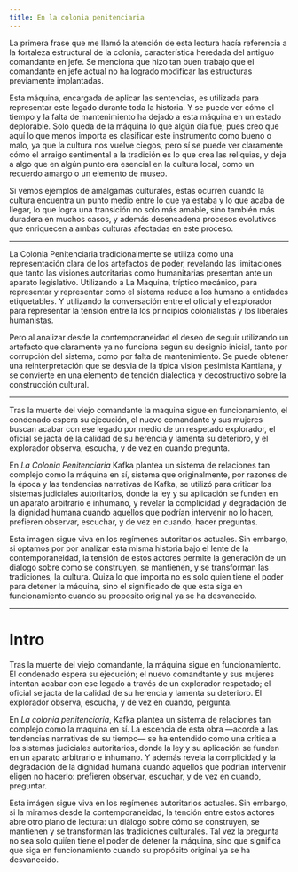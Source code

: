 ```yaml
---
title: En la colonia penitenciaria
---
```

La primera frase que me llamó la atención de esta lectura hacía referencia a la fortaleza estructural de la colonia, característica heredada del antiguo comandante en jefe. Se menciona que hizo tan buen trabajo que el comandante en jefe actual no ha logrado modificar las estructuras previamente implantadas.

Esta máquina, encargada de aplicar las sentencias, es utilizada para representar este legado durante toda la historia. Y se puede ver cómo el tiempo y la falta de mantenimiento ha dejado a esta máquina en un estado deplorable. Solo queda de la máquina lo que algún día fue; pues creo que aquí lo que menos importa es clasificar este instrumento como bueno o malo, ya que la cultura nos vuelve ciegos, pero sí se puede ver claramente cómo el arraigo sentimental a la tradición es lo que crea las reliquias, y deja a algo que en algún punto era esencial en la cultura local, como un recuerdo amargo o un elemento de museo.

Si vemos ejemplos de amalgamas culturales, estas ocurren cuando la cultura encuentra un punto medio entre lo que ya estaba y lo que acaba de llegar, lo que logra una transición no solo más amable, sino también más duradera en muchos casos, y además desencadena procesos evolutivos que enriquecen a ambas culturas afectadas en este proceso.

---

La Colonia Penitenciaria tradicionalmente se utiliza como una representación clara de los artefactos de poder, revelando las limitaciones que tanto las visiones autoritarias como humanitarias presentan ante un aparato legislativo. Utilizando a La Maquina, tríptico mecánico,  para representar y representar como el sistema reduce a los humano a entidades etiquetables. Y utilizando la conversación entre el oficial y el explorador para representar la tensión entre la los principios colonialistas y los liberales humanistas. 

Pero al analizar desde la contemporaneidad el deseo de seguir utilizando un artefacto que claramente ya no funciona según su designio inicial, tanto por corrupción del sistema, como por falta de mantenimiento. Se puede obtener una reinterpretación que se desvia de la típica vision pesimista Kantiana, y se convierte en una elemento de tención dialectica y decostructivo sobre la construcción cultural.

---

Tras la muerte del viejo comandante la maquina sigue en funcionamiento, el condenado espera su ejecución, el nuevo comandante y sus mujeres buscan acabar con ese legado por medio de un respetado explorador,  el oficial se jacta de la calidad de su herencia y lamenta su deterioro, y el explorador observa, escucha, y de vez en cuando pregunta. 

En *La Colonia Penitenciaria* Kafka plantea un sistema de relaciones tan complejo como la máquina en sí, sistema que originalmente, por razones de la época y las tendencias narrativas de Kafka, se utilizó para criticar los sistemas judiciales autoritarios, donde la ley y su aplicación se funden en un aparato arbitrario e inhumano, y revelar la complicidad y degradación de la dignidad humana cuando aquellos que podrían intervenir no lo hacen, prefieren observar, escuchar, y de vez en cuando, hacer preguntas.

Esta imagen sigue viva en los regímenes autoritarios actuales. Sin embargo, si optamos por por analizar esta misma historia bajo el lente de la contemporaneidad, la tensión de estos actores permite la generación de un dialogo sobre como se construyen, se mantienen, y se transforman las tradiciones, la cultura. Quiza lo que importa no es solo quien tiene el poder para detener la máquina, sino el significado de que esta siga en funcionamiento cuando su proposito original ya se ha desvanecido. 


---

# Intro

Tras la muerte del viejo comandante, la máquina sigue en funcionamiento. El condenado espera su ejecución; el nuevo comandtante y sus mujeres intentan acabar con ese legado a través de un explorador respetado; el oficial se jacta de la calidad de su herencia y lamenta su deterioro. El explorador observa, escucha, y de vez en cuando, pergunta. 

En *La colonia penitenciaria*, Kafka plantea un sistema de relaciones tan complejo como la maquina en sí. La escencia de esta obra —acorde a las tendencias narrativas de su tiempo— se ha entendido como una crítica a los sistemas judiciales autoritarios, donde la ley y su aplicación se funden en un aparato arbitrario e inhumano. Y además revela la complicidad y la degradación de la dignidad humana cuando aquellos que podrían intervenir eligen no hacerlo: prefieren observar, escuchar, y de vez en cuando, preguntar.

Esta imágen sigue viva en los regímenes autoritarios actuales. Sin embargo, si la miramos desde la contemporaneidad, la tención entre estos actores abre otro plano de lectura: un diálogo sobre cómo se construyen, se mantienen y se transforman las tradiciones culturales. Tal vez la pregunta no sea solo quiíen tiene el poder de detener la máquina, sino que significa que siga en funcionamiento cuando su propósito original ya se ha desvanecido.